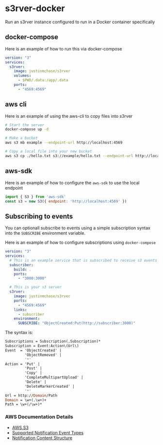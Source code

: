 # s3rver-docker
Run an s3rver instance configured to run in a Docker container specifically

## docker-compose
Here is an example of how to run this via docker-compose
```yml
version: "3"
services:
  s3rver:
    image: justinmchase/s3rver
    volumes:
      - $PWD/.data:/app/.data
    ports:
      - "4569:4569"
```

## aws cli
Here is an example of using the aws-cli to copy files into s3rver
```sh
# Start the server
docker-compose up -d

# Make a bucket
aws s3 mb example --endpoint-url http://localhost:4569

# Copy a local file into your new bucket
aws s3 cp ./hello.txt s3://example/hello.txt --endpoint-url http://localhost:4569
```

## aws-sdk
Here is an example of how to configure the `aws-sdk` to use the local endpoint
```js
import { S3 } from 'aws-sdk'
const s3 = new S3({ endpoint: 'http://localhost:4569' })
```

## Subscribing to events
You can optionall subscribe to events using a simple subscription syntax into the `SUBSCRIBE` environment variable.

Here is an example of how to configure subscriptions using `docker-compose`
```yml
version: "3"
services:
  # This is an example service that is subscribed to receive s3 events
  subscriber:
    build: .
    ports:
      - "3000:3000"

  # This is your s3 server
  s3rver:
    image: justinmchase/s3rver
    ports:
      - "4569:4569"
    links:
      - subscriber
    environment:
      SUBSCRIBE: "ObjectCreated:Put(http://subscriber:3000)"
```

The syntax is:
```ml
Subscriptions = Subscription(,Subscription)*
Subscription = Event:Action\(Url\)
Event  = 'ObjectCreated' |
         'ObjectRemoved' |
         '*'
Action = 'Put' |
         'Post' |
         'Copy' |
         'CompleteMultipartUpload' |
         'Delete' |
         'DeleteMarkerCreated' |
         '*'
Url = http://Domain/Path
Domain = \w+(.\w+)+
Path = \w+(/\w+)*
```

### AWS Documentation Details
* [AWS.S3](https://docs.aws.amazon.com/AWSJavaScriptSDK/latest/AWS/S3.html)
* [Supported Notification Event Types](https://docs.aws.amazon.com/AmazonS3/latest/dev/NotificationHowTo.html#supported-notification-event-types)
* [Notification Content Structure](https://docs.aws.amazon.com/AmazonS3/latest/dev/notification-content-structure.html)